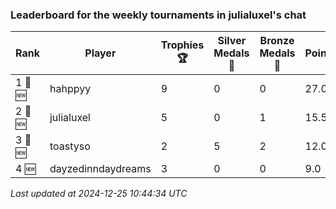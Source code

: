 ### Leaderboard for the weekly tournaments in julialuxel's chat
| Rank | Player | Trophies 🏆 | Silver Medals 🥈 | Bronze Medals 🥉 | Points |
|------|--------|-------------|------------------|------------------|--------|
| 1 🥇 🆕| hahppyy | 9 | 0 | 0 | 27.0 |
| 2 🥈 🆕| julialuxel | 5 | 0 | 1 | 15.5 |
| 3 🥉 🆕| toastyso | 2 | 5 | 2 | 12.0 |
| 4 🆕| dayzedinndaydreams | 3 | 0 | 0 | 9.0 |

_Last updated at 2024-12-25 10:44:34 UTC_